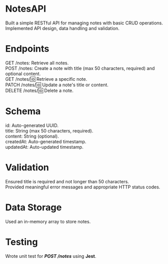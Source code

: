 # NotesAPI
Built a simple RESTful API for managing notes with basic CRUD operations. Implemented API design, data handling and
validation. <br>

# Endpoints
GET /notes: Retrieve all notes.<br>
POST /notes: Create a note with title (max 50 characters, required) and optional content.<br>
GET /notes/:id: Retrieve a specific note.<br>
PATCH /notes/:id: Update a note's title or content.<br>
DELETE /notes/:id: Delete a note.<br>

# Schema
id: Auto-generated UUID.<br>
title: String (max 50 characters, required).<br>
content: String (optional).<br>
createdAt: Auto-generated timestamp.<br>
updatedAt: Auto-updated timestamp.<br>

# Validation
Ensured title is required and not longer than 50 characters.<br>
Provided meaningful error messages and appropriate HTTP status codes.<br>

# Data Storage
Used an in-memory array to store notes.

# Testing 
Wrote unit test for **_POST /notes_** using **Jest**.

